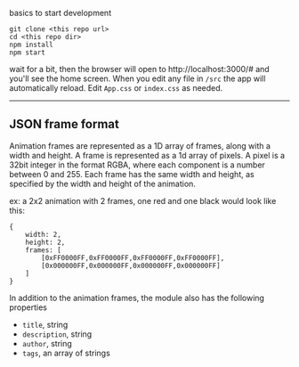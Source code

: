 basics to start development


```
git clone <this repo url>
cd <this repo dir>
npm install
npm start
```

wait for a bit, then the browser will open to http://localhost:3000/# and you'll see the home screen.
When you edit any file in `/src` the app will automatically reload.
Edit `App.css` or `index.css` as needed.




-----

## JSON frame format

Animation frames are represented as a 1D array of frames, along with a width and height. 
A frame is represented as a 1d array of pixels.
A pixel is a 32bit integer in the format RGBA, where each component is a number between 0 and 255.
Each frame has the same width and height, as specified by the width and height of the animation.

ex:  a 2x2 animation with 2 frames, one red and one black would look like this:

```
{
    width: 2,
    height: 2,
    frames: [
        [0xFF0000FF,0xFF0000FF,0xFF0000FF,0xFF0000FF],
        [0x000000FF,0x000000FF,0x000000FF,0x000000FF]
    ]
}
``` 






In addition to the animation frames, the module also has the following properties

* `title`, string
* `description`, string
* `author`, string
* `tags`, an array of strings
